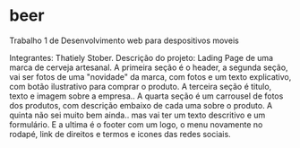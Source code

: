 # beer
Trabalho 1 de Desenvolvimento web para despositivos moveis

<!--  -->

Integrantes: Thatiely Stober. Descrição do projeto: Lading Page de uma marca de cerveja artesanal. A primeira seção é o header, a segunda seção, vai ser fotos de uma "novidade" da marca, com fotos e um texto explicativo, com botão ilustrativo para comprar o produto. A terceira seção é titulo, texto e imagem sobre a empresa.. A quarta seção é um carrousel de fotos dos produtos, com descrição embaixo de cada uma sobre o produto. A quinta não sei muito bem ainda.. mas vai ter um texto descritivo e um formulário. E a ultima é o footer com um logo, o menu novamente no rodapé, link de direitos e termos e icones das redes sociais.